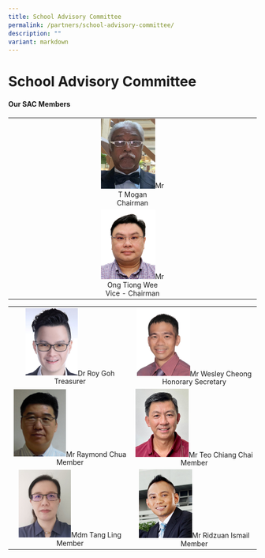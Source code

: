 ```yaml
---
title: School Advisory Committee
permalink: /partners/school-advisory-committee/
description: ""
variant: markdown
---
```

School Advisory Committee
======================

#### Our SAC Members

<table style="text-align: center;">
<tbody>
<tr>
<td style="width:35%" align="center"></td>
<td align="center"><img src="/images/Partners/SAC/Mr_T_Mogan___Chairman.jpg" style="width:80%">Mr T Mogan <br> Chairman</td>
<td style="width:35%" align="center"></td>
</tr>
<tr>
<td style="width:25%" align="center"></td>
<td align="center"><img src="/images/Partners/SAC/Mr_Ong_Tiong_Wee___Vice___Chairman.jpg" style="width:80%">Mr Ong Tiong Wee <br>Vice - Chairman</td>
<td style="width:25%" align="center"></td>
</tr>
<tr>
</tr>
</tbody></table>
<table style="text-align: center;">
<tbody>
<tr><td align="center"><img src="/images/Partners/SAC/Dr_Roy_Goh___Treasurer.jpg" style="width:45%">Dr Roy Goh<br>Treasurer</td>
<td style="text-align:" align="center"><img src="/images/Partners/SAC/Mr_Wesley_Cheong___Honorary_Secretary.jpg" style="width:45%">Mr Wesley Cheong<br>Honorary Secretary</td>
</tr>
<tr>
<td align="center"><img src="/images/Partners/SAC/Mr_Raymond_Chua___Member.jpg" style="width:45%">Mr Raymond Chua<br>Member</td>
<td align="center"><img src="/images/Partners/SAC/Mr_Teo_Chiang_Chai___Member.jpg" style="width:45%">Mr Teo Chiang Chai<br>Member</td>
</tr>
<tr>
<td align="center"><img src="/images/Partners/SAC/Mdm_Tang_Ling___Member.jpg" style="width:45%">Mdm Tang Ling<br>Member</td>
<td align="center"><img src="/images/Partners/SAC/Mr_Ridzuan_Ismail___Member.jpg" style="width:45%">Mr Ridzuan Ismail<br>Member</td>
</tr><tr>
</tr>
</tbody></table>